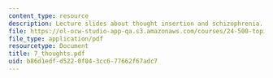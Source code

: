 ```yaml
---
content_type: resource
description: Lecture slides about thought insertion and schizophrenia.
file: https://ol-ocw-studio-app-qa.s3.amazonaws.com/courses/24-500-topics-in-philosophy-of-mind-perceptual-experience-spring-2007/b86d1edfd5220f043cc677662f67adc7_7_thoughts.pdf
file_type: application/pdf
resourcetype: Document
title: 7_thoughts.pdf
uid: b86d1edf-d522-0f04-3cc6-77662f67adc7
---
```

